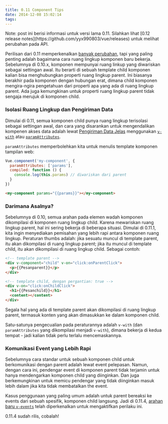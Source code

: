 ```yaml
---
title: 0.11 Component Tips
date: 2014-12-08 15:02:14
tags:
---
```


<p class="tip">Note: post ini berisi informasi untuk versi lama 0.11. Silahkan lihat [0.12 release notes](https://github.com/yyx990803/vue/releases) untuk melihat perubahan pada API.</p>

Perilisan dari 0.11 memperkenalkan [banyak perubahan](https://github.com/yyx990803/vue/blob/master/changes.md), tapi yang paling penting adalah bagaimana cara ruang lingkup komponen baru bekerja. Sebelumnya di 0.10.x, komponen mempunyai ruang linkup yang diwariskan sebagai settingan awal. Itu berarti di sebuah template child komponen kalian bisa menghubungkan properti ruang lingkup parent. Ini biasanya berakhir pada komponen dengan hubungan erat, dimana child komponen mengira-ngira pengetahuan dari properti apa yang ada di ruang lingkup parent. Ada juga kemungkinan untuk properti ruang lingkup parent tidak sengaja merujuk di komponen child.

<!-- lebih banyak -->

### Isolasi Ruang Lingkup dan Pengiriman Data

Dimulai di 0.11, semua komponen child punya ruang lingkup terisolasi sebagai settingan awal, dan cara yang disarankan untuk mengendalikan kompenen akses data adalah lewat [Pengiriman Data Jelas](/guide/components.html#Explicit_Data_Passing) menggunakan [`v-with`](/api/directives.html#v-with) atau [`paramAttributes`](/api/options.html#paramAttributes).

`paramAttributes` memperbolehkan kita untuk menulis template komponen tampilan web:

``` js
Vue.component('my-component', {
  paramAttributes: ['params'],
  compiled: function () {
    console.log(this.params) // diwariskan dari parent
  }
})
```

``` html
<my-component params="{{params}}"></my-component>
```

### Darimana Asalnya?

Sebelumnya di 0.10, semua arahan pada elemen wadah komponen dikompilasi di komponen ruang lingkup child. Karena mewariskan ruang lingkup parent, hal ini sering bekerja di beberapa situasi. Dimulai di 0.11.1, kita ingin menyediakan pemisahan yang lebih rapi antara komponen ruang lingkup. Peraturan thumbs adalah: jika sesuatu muncul di template parent, itu akan dikompilasi di ruang lingkup parent; jika itu muncul di template child, itu akan dikompilasi di ruang lingkup child. Sebagai contoh:

``` html
<!-- template parent -->
<div v-component="child" v-on="click:onParentClick">
  <p>{{Pesanparent}}</p>
</div>
```

``` html
<!-- template child, dengan pergantian: true -->
<div v-on="click:onChildClick">
  <h1>{{Pesanchild}}</h1>
  <content></content>
</div>
```

Segala hal yang ada di template parent akan dikompilasi di ruang lingkup parent, termasuk konten yang akan dimasukkan ke dalam komponen child.

Satu-satunya pengecualian pada peraturannya adalah `v-with` (dan `paramAttributes` yang dikompilasi menjadi `v-with`), dimana bekerja di kedua tempat - jadi kalian tidak perlu terlalu mencemaskannya.

### Komunikasi Event yang Lebih Rapi

Sebelumnya cara standar untuk sebuah komponen child untuk berkomunikasi dengan parent adalah lewat event pelepasan. Namun, dengan cara ini, pendengar event di komponen parent tidak terjamin untuk hanya mendengarkan komponen child yang diinginkan. Dan juga berkemungkinan untuk memicu pendengar yang tidak diinginkan masuk lebih dalam jika kita tidak membatalkan the event.

Kasus penggunaan yang paling umum adalah untuk parent bereaksi ke events dari sebuah spesifik, komponen child langsung. Jadi di 0.11.4, [arahan baru `v-events`](/api/directives.html#v-events) telah diperkenalkan untuk mengaktifkan perilaku ini.

0.11.4 sudah rilis, cobalah!
